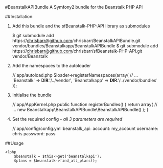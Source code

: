 #BeanstalkAPIBundle
A Symfony2 bundle for the Beanstalk PHP API

##Installation

  1. Add this bundle and the sfBeanstalk-PHP-API library as submodules
  
        $ git submodule add https://chrisbarr@github.com/chrisbarr/BeanstalkAPIBundle.git vendor/bundles/Beanstalkapp/BeanstalkAPIBundle
        $ git submodule add https://chrisbarr@github.com/chrisbarr/sfBeanstalk-PHP-API.git  vendor/Beanstalk
  
  2. Add the namespaces to the autoloader
  
        // app/autoload.php
        $loader->registerNamespaces(array(
            // ...
            'Beanstalk'      => __DIR__.'/../vendor',
            'Beanstalkapp'      => __DIR__.'/../vendor/bundles'
        ));
  
  3. Initialise the bundle
  
        // app/AppKernel.php
        public function registerBundles()
        {
            return array(
                // ...
                new Beanstalkapp\BeanstalkAPIBundle\BeanstalkAPIBundle()
            );
        }
  
  4. Set the required config - *all 3 parameters are required*
  
        // app/config/config.yml
        beanstalk_api:
            account: my_account
            username: chris
            password: pass

##Usage

    <?php
        $beanstalk = $this->get('beanstalkapi');
        $plans = $beanstalk->find_all_plans();